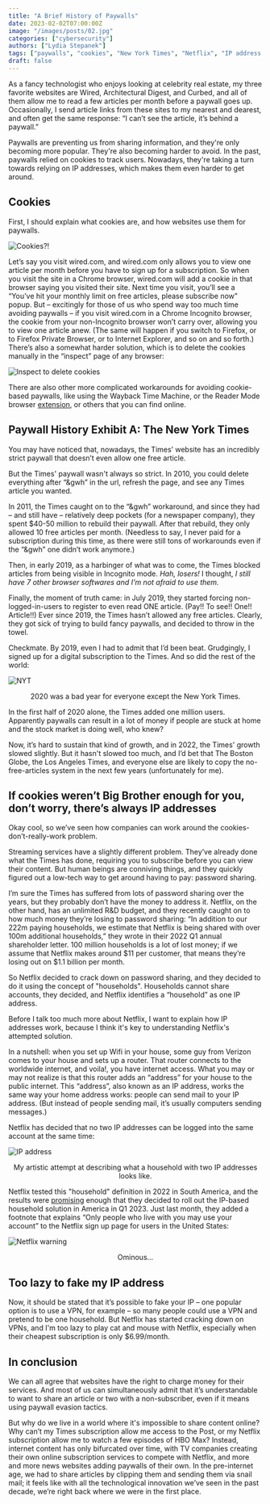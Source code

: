 ```yaml
---
title: "A Brief History of Paywalls"
date: 2023-02-02T07:00:00Z
image: "/images/posts/02.jpg"
categories: ["cybersecurity"]
authors: ["Lydia Stepanek"]
tags: ["paywalls", "cookies", "New York Times", "Netflix", "IP address tracking"]
draft: false
---
```


As a fancy technologist who enjoys looking at celebrity real estate, my three favorite websites are Wired, Architectural Digest, and Curbed, and all of them allow me to read a few articles per month before a paywall goes up. Occasionally, I send article links from these sites to my nearest and dearest, and often get the same response: “I can’t see the article, it’s behind a paywall.”

Paywalls are preventing us from sharing information, and they're only becoming more popular. They're also becoming harder to avoid. In the past, paywalls relied on cookies to track users. Nowadays, they're taking a turn towards relying on IP addresses, which makes them even harder to get around.

## Cookies

First, I should explain what cookies are, and how websites use them for paywalls.

![](/images/posts/cookies.png "Cookies?!")

Let’s say you visit wired.com, and wired.com only allows you to view one article per month before you have to sign up for a subscription. So when you visit the site in a Chrome browser, wired.com will add a cookie in that browser saying you visited their site. Next time you visit, you’ll see a “You’ve hit your monthly limit on free articles, please subscribe now” popup. But – excitingly for those of us who spend way too much time avoiding paywalls – if you visit wired.com in a Chrome Incognito browser, the cookie from your non-Incognito browser won’t carry over, allowing you to view one article anew. (The same will happen if you switch to Firefox, or to Firefox Private Browser, or to Internet Explorer, and so on and so forth.) There’s also a somewhat harder solution, which is to  delete the cookies manually in the “inspect” page of any browser:

![](/images/posts/inspect.png "Inspect to delete cookies")

There are also other more complicated workarounds for avoiding cookie-based paywalls, like using the Wayback Time Machine, or the Reader Mode browser [extension](https://chromewebstore.google.com/detail/reader-mode/llimhhconnjiflfimocjggfjdlmlhblm), or others that you can find online.

## Paywall History Exhibit A: The New York Times

You may have noticed that, nowadays, the Times’ website has an incredibly strict paywall that doesn’t even allow one
free article. 

But the Times' paywall wasn't always so strict. In 2010, you could delete everything
after “&gwh” in the url, refresh the page, and see any Times article you wanted.

In 2011, the Times caught on to the “&gwh” workaround, and since they had – and still have – relatively deep pockets (for a newspaper company), they spent $40-50 million to rebuild their paywall. After that rebuild, they only allowed 10 free articles per month. (Needless to say, I never paid for a subscription during this time, as there were still tons of workarounds even if the “&gwh” one didn’t work anymore.)

Then, in early 2019, as a harbinger of what was to come, the Times blocked articles from being visible in Incognito mode. *Hah, losers!* I thought, *I still have 7 other browser softwares and I’m not afraid to use them.*

Finally, the moment of truth came: in July 2019, they started forcing non-logged-in-users to register to even read ONE article. (Pay!! To see!! One!! Article!!) Ever since 2019, the Times hasn’t allowed any free articles. Clearly, they got sick of trying to build fancy paywalls, and decided to throw in the towel.

Checkmate. By 2019, even I had to admit that I’d been beat. Grudgingly, I signed up for a digital subscription to the Times. And so did the rest of the world:

![](/images/posts/02.jpg "NYT")
<center>2020 was a bad year for everyone except the New York Times.</center>

In the first half of 2020 alone, the Times added one million users. Apparently paywalls can result in a lot of money if people are stuck at home and the stock market is doing well, who knew?

Now, it’s hard to sustain that kind of growth, and in 2022, the Times' growth slowed slightly. But it hasn't slowed too much, and I’d bet that The Boston Globe, the Los Angeles Times, and everyone else are likely to copy the no-free-articles system in the next few years (unfortunately for me).

## If cookies weren’t Big Brother enough for you, don’t worry, there’s always IP addresses
Okay cool, so we’ve seen how companies can work around the cookies-don’t-really-work problem.

Streaming services have a slightly different problem. They’ve already done what the Times has done, requiring you to subscribe before you can view their content. But human beings are conniving things, and they quickly figured out a low-tech way to get around having to pay: password sharing.

I’m sure the Times has suffered from lots of password sharing over the years, but they probably don’t have the money to address it. Netflix, on the other hand, has an unlimited R&D budget, and they recently caught on to how much money they’re losing to password sharing: “In addition to our 222m paying households, we estimate that Netflix is being shared with over 100m additional households,” they wrote in their 2022 Q1 annual shareholder letter. 100 million households is a lot of lost money; if we assume that Netflix makes around $11 per customer, that means they’re losing out on $1.1 billion per month.

So Netflix decided to crack down on password sharing, and they decided to do it using the concept of "households". Households cannot share accounts, they decided, and Netflix identifies a “household” as one IP address.

Before I talk too much more about Netflix, I want to explain how IP addresses work, because I think it's key to understanding Netflix's attempted solution.

In a nutshell: when you set up Wifi in your house, some guy from Verizon comes to your house and sets up a router. That router connects to the worldwide internet, and voila!, you have internet access. What you may or may not realize is that this router adds an “address” for your house to the public internet. This “address”, also known as an IP address, works the same way your home address works: people can send mail to your IP address. (But instead of people sending mail, it’s usually computers sending messages.)

Netflix has decided that no two IP addresses can be logged into the same account at the same time:

![](/images/posts/ip_address.png "IP address")
<center>My artistic attempt at describing what a household with two IP addresses looks like.</center>

Netflix tested this "household" definition in 2022 in South America, and the results were [promising](https://time.com/6223415/netflix-password-sharing-crackdown) enough that they decided to roll out the IP-based household solution in America in Q1 2023. Just last month, they added a footnote that explains “Only people who live with you may use your account” to the Netflix sign up page for users in the United States:

![](/images/posts/netflix_one_household.png "Netflix warning")
<center>Ominous…</center>

## Too lazy to fake my IP address
Now, it should be stated that it’s possible to fake your IP – one popular option is to use a VPN, for example – so many people could use a VPN and pretend to be one household. But Netflix has started cracking down on VPNs, and I'm too lazy to play cat and mouse with Netflix, especially when their cheapest subscription is only $6.99/month.

## In conclusion
We can all agree that websites have the right to charge money for their services. And most of us can simultaneously admit that it’s understandable to want to share an article or two with a non-subscriber, even if it means using paywall evasion tactics.

But why do we live in a world where it's impossible to share content online? Why can’t my Times subscription allow me access to the Post, or my Netflix subscription allow me to watch a few episodes of HBO Max? Instead, internet content has only bifurcated over time, with TV companies creating their own online subscription services to compete with Netflix, and more and more news websites adding paywalls of their own. In the pre-internet age, we had to share articles by clipping them and sending them via snail mail; it feels like with all the technological innovation we’ve seen in the past decade, we’re right back where we were in the first place.
